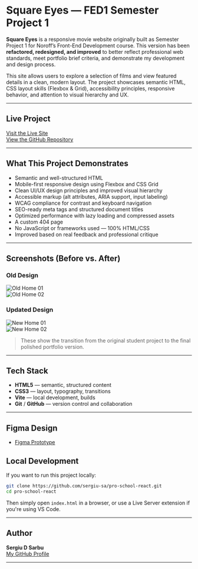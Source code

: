 #  Square Eyes — FED1 Semester Project 1

**Square Eyes** is a responsive movie website originally built as Semester Project 1 for Noroff’s Front-End Development course. This version has been **refactored, redesigned, and improved** to better reflect professional web standards, meet portfolio brief criteria, and demonstrate my development and design process.

This site allows users to explore a selection of films and view featured details in a clean, modern layout. The project showcases semantic HTML, CSS layout skills (Flexbox & Grid), accessibility principles, responsive behavior, and attention to visual hierarchy and UX.

---

## Live Project

 [Visit the Live Site](https://sergiu-sa.github.io/pro-school-react/)  
 [View the GitHub Repository](https://github.com/sergiu-sa/pro-school-react)

---

## What This Project Demonstrates

- Semantic and well-structured HTML
- Mobile-first responsive design using Flexbox and CSS Grid
- Clean UI/UX design principles and improved visual hierarchy
- Accessible markup (alt attributes, ARIA support, input labeling)
- WCAG compliance for contrast and keyboard navigation
- SEO-ready meta tags and structured document titles
- Optimized performance with lazy loading and compressed assets
- A custom 404 page
- No JavaScript or frameworks used — 100% HTML/CSS
- Improved based on real feedback and professional critique

---

## Screenshots (Before vs. After)

### Old Design

![Old Home 01](assets/screenshots/old_home01.jpg)  
![Old Home 02](assets/screenshots/old_home02.jpg)

### Updated Design

![New Home 01](assets/screenshots/new_home01.jpg)  
![New Home 02](assets/screenshots/new_home02.jpg)

> These show the transition from the original student project to the final polished portfolio version.

---

## Tech Stack

- **HTML5** — semantic, structured content
- **CSS3** — layout, typography, transitions
- **Vite** — local development, builds
- **Git** / **GitHub** — version control and collaboration

---

## Figma Design

- [Figma Prototype](https://www.figma.com/proto/mGplr3KAdMUUy4W6YiKshm/Design--CA--Project?node-id=383-1871&t=49Io8IWMx0CnAApi-1)

## Local Development

If you want to run this project locally:

```bash
git clone https://github.com/sergiu-sa/pro-school-react.git
cd pro-school-react
```

Then simply open `index.html` in a browser, or use a Live Server extension if you're using VS Code.

---

##  Author

**Sergiu D Sarbu**  
[My GitHub Profile](https://github.com/sergiu-sa)

---